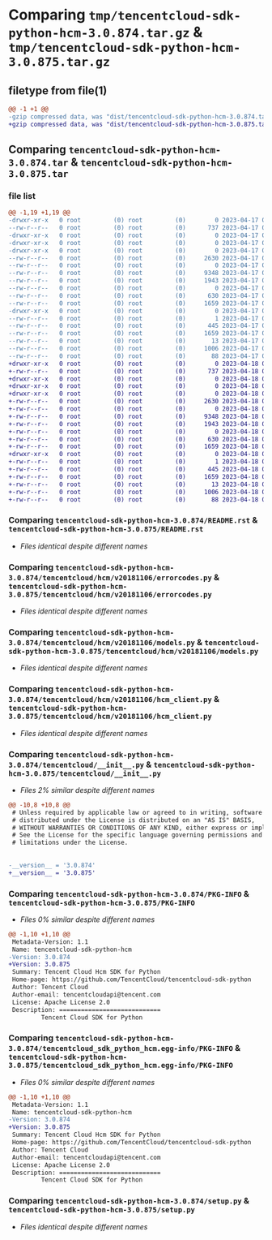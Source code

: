 # Comparing `tmp/tencentcloud-sdk-python-hcm-3.0.874.tar.gz` & `tmp/tencentcloud-sdk-python-hcm-3.0.875.tar.gz`

## filetype from file(1)

```diff
@@ -1 +1 @@
-gzip compressed data, was "dist/tencentcloud-sdk-python-hcm-3.0.874.tar", last modified: Mon Apr 17 00:31:28 2023, max compression
+gzip compressed data, was "dist/tencentcloud-sdk-python-hcm-3.0.875.tar", last modified: Tue Apr 18 00:43:02 2023, max compression
```

## Comparing `tencentcloud-sdk-python-hcm-3.0.874.tar` & `tencentcloud-sdk-python-hcm-3.0.875.tar`

### file list

```diff
@@ -1,19 +1,19 @@
-drwxr-xr-x   0 root         (0) root         (0)        0 2023-04-17 00:31:28.000000 tencentcloud-sdk-python-hcm-3.0.874/
--rw-r--r--   0 root         (0) root         (0)      737 2023-04-17 00:31:28.000000 tencentcloud-sdk-python-hcm-3.0.874/README.rst
-drwxr-xr-x   0 root         (0) root         (0)        0 2023-04-17 00:31:28.000000 tencentcloud-sdk-python-hcm-3.0.874/tencentcloud/
-drwxr-xr-x   0 root         (0) root         (0)        0 2023-04-17 00:31:28.000000 tencentcloud-sdk-python-hcm-3.0.874/tencentcloud/hcm/
-drwxr-xr-x   0 root         (0) root         (0)        0 2023-04-17 00:31:28.000000 tencentcloud-sdk-python-hcm-3.0.874/tencentcloud/hcm/v20181106/
--rw-r--r--   0 root         (0) root         (0)     2630 2023-04-17 00:31:28.000000 tencentcloud-sdk-python-hcm-3.0.874/tencentcloud/hcm/v20181106/errorcodes.py
--rw-r--r--   0 root         (0) root         (0)        0 2023-04-17 00:31:28.000000 tencentcloud-sdk-python-hcm-3.0.874/tencentcloud/hcm/v20181106/__init__.py
--rw-r--r--   0 root         (0) root         (0)     9348 2023-04-17 00:31:28.000000 tencentcloud-sdk-python-hcm-3.0.874/tencentcloud/hcm/v20181106/models.py
--rw-r--r--   0 root         (0) root         (0)     1943 2023-04-17 00:31:28.000000 tencentcloud-sdk-python-hcm-3.0.874/tencentcloud/hcm/v20181106/hcm_client.py
--rw-r--r--   0 root         (0) root         (0)        0 2023-04-17 00:31:28.000000 tencentcloud-sdk-python-hcm-3.0.874/tencentcloud/hcm/__init__.py
--rw-r--r--   0 root         (0) root         (0)      630 2023-04-17 00:31:28.000000 tencentcloud-sdk-python-hcm-3.0.874/tencentcloud/__init__.py
--rw-r--r--   0 root         (0) root         (0)     1659 2023-04-17 00:31:28.000000 tencentcloud-sdk-python-hcm-3.0.874/PKG-INFO
-drwxr-xr-x   0 root         (0) root         (0)        0 2023-04-17 00:31:28.000000 tencentcloud-sdk-python-hcm-3.0.874/tencentcloud_sdk_python_hcm.egg-info/
--rw-r--r--   0 root         (0) root         (0)        1 2023-04-17 00:31:28.000000 tencentcloud-sdk-python-hcm-3.0.874/tencentcloud_sdk_python_hcm.egg-info/dependency_links.txt
--rw-r--r--   0 root         (0) root         (0)      445 2023-04-17 00:31:28.000000 tencentcloud-sdk-python-hcm-3.0.874/tencentcloud_sdk_python_hcm.egg-info/SOURCES.txt
--rw-r--r--   0 root         (0) root         (0)     1659 2023-04-17 00:31:28.000000 tencentcloud-sdk-python-hcm-3.0.874/tencentcloud_sdk_python_hcm.egg-info/PKG-INFO
--rw-r--r--   0 root         (0) root         (0)       13 2023-04-17 00:31:28.000000 tencentcloud-sdk-python-hcm-3.0.874/tencentcloud_sdk_python_hcm.egg-info/top_level.txt
--rw-r--r--   0 root         (0) root         (0)     1006 2023-04-17 00:31:28.000000 tencentcloud-sdk-python-hcm-3.0.874/setup.py
--rw-r--r--   0 root         (0) root         (0)       88 2023-04-17 00:31:28.000000 tencentcloud-sdk-python-hcm-3.0.874/setup.cfg
+drwxr-xr-x   0 root         (0) root         (0)        0 2023-04-18 00:43:02.000000 tencentcloud-sdk-python-hcm-3.0.875/
+-rw-r--r--   0 root         (0) root         (0)      737 2023-04-18 00:43:02.000000 tencentcloud-sdk-python-hcm-3.0.875/README.rst
+drwxr-xr-x   0 root         (0) root         (0)        0 2023-04-18 00:43:02.000000 tencentcloud-sdk-python-hcm-3.0.875/tencentcloud/
+drwxr-xr-x   0 root         (0) root         (0)        0 2023-04-18 00:43:02.000000 tencentcloud-sdk-python-hcm-3.0.875/tencentcloud/hcm/
+drwxr-xr-x   0 root         (0) root         (0)        0 2023-04-18 00:43:02.000000 tencentcloud-sdk-python-hcm-3.0.875/tencentcloud/hcm/v20181106/
+-rw-r--r--   0 root         (0) root         (0)     2630 2023-04-18 00:43:02.000000 tencentcloud-sdk-python-hcm-3.0.875/tencentcloud/hcm/v20181106/errorcodes.py
+-rw-r--r--   0 root         (0) root         (0)        0 2023-04-18 00:43:02.000000 tencentcloud-sdk-python-hcm-3.0.875/tencentcloud/hcm/v20181106/__init__.py
+-rw-r--r--   0 root         (0) root         (0)     9348 2023-04-18 00:43:02.000000 tencentcloud-sdk-python-hcm-3.0.875/tencentcloud/hcm/v20181106/models.py
+-rw-r--r--   0 root         (0) root         (0)     1943 2023-04-18 00:43:02.000000 tencentcloud-sdk-python-hcm-3.0.875/tencentcloud/hcm/v20181106/hcm_client.py
+-rw-r--r--   0 root         (0) root         (0)        0 2023-04-18 00:43:02.000000 tencentcloud-sdk-python-hcm-3.0.875/tencentcloud/hcm/__init__.py
+-rw-r--r--   0 root         (0) root         (0)      630 2023-04-18 00:43:02.000000 tencentcloud-sdk-python-hcm-3.0.875/tencentcloud/__init__.py
+-rw-r--r--   0 root         (0) root         (0)     1659 2023-04-18 00:43:02.000000 tencentcloud-sdk-python-hcm-3.0.875/PKG-INFO
+drwxr-xr-x   0 root         (0) root         (0)        0 2023-04-18 00:43:02.000000 tencentcloud-sdk-python-hcm-3.0.875/tencentcloud_sdk_python_hcm.egg-info/
+-rw-r--r--   0 root         (0) root         (0)        1 2023-04-18 00:43:02.000000 tencentcloud-sdk-python-hcm-3.0.875/tencentcloud_sdk_python_hcm.egg-info/dependency_links.txt
+-rw-r--r--   0 root         (0) root         (0)      445 2023-04-18 00:43:02.000000 tencentcloud-sdk-python-hcm-3.0.875/tencentcloud_sdk_python_hcm.egg-info/SOURCES.txt
+-rw-r--r--   0 root         (0) root         (0)     1659 2023-04-18 00:43:02.000000 tencentcloud-sdk-python-hcm-3.0.875/tencentcloud_sdk_python_hcm.egg-info/PKG-INFO
+-rw-r--r--   0 root         (0) root         (0)       13 2023-04-18 00:43:02.000000 tencentcloud-sdk-python-hcm-3.0.875/tencentcloud_sdk_python_hcm.egg-info/top_level.txt
+-rw-r--r--   0 root         (0) root         (0)     1006 2023-04-18 00:43:02.000000 tencentcloud-sdk-python-hcm-3.0.875/setup.py
+-rw-r--r--   0 root         (0) root         (0)       88 2023-04-18 00:43:02.000000 tencentcloud-sdk-python-hcm-3.0.875/setup.cfg
```

### Comparing `tencentcloud-sdk-python-hcm-3.0.874/README.rst` & `tencentcloud-sdk-python-hcm-3.0.875/README.rst`

 * *Files identical despite different names*

### Comparing `tencentcloud-sdk-python-hcm-3.0.874/tencentcloud/hcm/v20181106/errorcodes.py` & `tencentcloud-sdk-python-hcm-3.0.875/tencentcloud/hcm/v20181106/errorcodes.py`

 * *Files identical despite different names*

### Comparing `tencentcloud-sdk-python-hcm-3.0.874/tencentcloud/hcm/v20181106/models.py` & `tencentcloud-sdk-python-hcm-3.0.875/tencentcloud/hcm/v20181106/models.py`

 * *Files identical despite different names*

### Comparing `tencentcloud-sdk-python-hcm-3.0.874/tencentcloud/hcm/v20181106/hcm_client.py` & `tencentcloud-sdk-python-hcm-3.0.875/tencentcloud/hcm/v20181106/hcm_client.py`

 * *Files identical despite different names*

### Comparing `tencentcloud-sdk-python-hcm-3.0.874/tencentcloud/__init__.py` & `tencentcloud-sdk-python-hcm-3.0.875/tencentcloud/__init__.py`

 * *Files 2% similar despite different names*

```diff
@@ -10,8 +10,8 @@
 # Unless required by applicable law or agreed to in writing, software
 # distributed under the License is distributed on an "AS IS" BASIS,
 # WITHOUT WARRANTIES OR CONDITIONS OF ANY KIND, either express or implied.
 # See the License for the specific language governing permissions and
 # limitations under the License.
 
 
-__version__ = '3.0.874'
+__version__ = '3.0.875'
```

### Comparing `tencentcloud-sdk-python-hcm-3.0.874/PKG-INFO` & `tencentcloud-sdk-python-hcm-3.0.875/PKG-INFO`

 * *Files 0% similar despite different names*

```diff
@@ -1,10 +1,10 @@
 Metadata-Version: 1.1
 Name: tencentcloud-sdk-python-hcm
-Version: 3.0.874
+Version: 3.0.875
 Summary: Tencent Cloud Hcm SDK for Python
 Home-page: https://github.com/TencentCloud/tencentcloud-sdk-python
 Author: Tencent Cloud
 Author-email: tencentcloudapi@tencent.com
 License: Apache License 2.0
 Description: ============================
         Tencent Cloud SDK for Python
```

### Comparing `tencentcloud-sdk-python-hcm-3.0.874/tencentcloud_sdk_python_hcm.egg-info/PKG-INFO` & `tencentcloud-sdk-python-hcm-3.0.875/tencentcloud_sdk_python_hcm.egg-info/PKG-INFO`

 * *Files 0% similar despite different names*

```diff
@@ -1,10 +1,10 @@
 Metadata-Version: 1.1
 Name: tencentcloud-sdk-python-hcm
-Version: 3.0.874
+Version: 3.0.875
 Summary: Tencent Cloud Hcm SDK for Python
 Home-page: https://github.com/TencentCloud/tencentcloud-sdk-python
 Author: Tencent Cloud
 Author-email: tencentcloudapi@tencent.com
 License: Apache License 2.0
 Description: ============================
         Tencent Cloud SDK for Python
```

### Comparing `tencentcloud-sdk-python-hcm-3.0.874/setup.py` & `tencentcloud-sdk-python-hcm-3.0.875/setup.py`

 * *Files identical despite different names*


